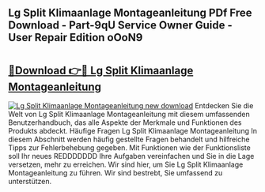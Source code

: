 ## Lg Split Klimaanlage Montageanleitung PDf Free Download - Part-9qU Service Owner Guide - User Repair Edition oOoN9

# <h2><a href="http://df6iby.blite.top/?on=Lg+Split+Klimaanlage+Montageanleitung">🔗Download 👉🔴 Lg Split Klimaanlage Montageanleitung</a></h2>

[![Lg Split Klimaanlage Montageanleitung new download](https://i.imgur.com/lujVjoI.png)](http://df6iby.blite.top/?on=Lg+Split+Klimaanlage+Montageanleitung)
Entdecken Sie die Welt von Lg Split Klimaanlage Montageanleitung mit diesem umfassenden Benutzerhandbuch, das alle Aspekte der Merkmale und Funktionen des Produkts abdeckt. Häufige Fragen Lg Split Klimaanlage Montageanleitung In diesem Abschnitt werden häufig gestellte Fragen behandelt und hilfreiche Tipps zur Fehlerbehebung gegeben. Mit Funktionen wie der Funktionsliste soll Ihr neues REDDDDDDD Ihre Aufgaben vereinfachen und Sie in die Lage versetzen, mehr zu erreichen. Wir sind hier, um Sie Lg Split Klimaanlage Montageanleitung zu führen. Wir sind bestrebt, Sie umfassend zu unterstützen.
